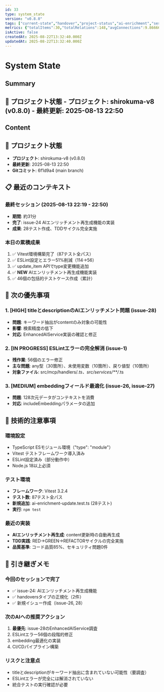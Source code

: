 ```yaml
---
id: 33
type: system_state
version: "v0.8.0"
tags: ["current-state","handover","project-status","ai-enrichment","session-30"]
metrics: {"totalItems":30,"totalRelations":148,"avgConnections":9.866666666666667,"maxConnections":22,"isolatedNodes":0,"timestamp":"2025-08-13T13:54:52.425Z"}
isActive: false
createdAt: 2025-08-22T13:32:40.000Z
updatedAt: 2025-08-22T13:32:40.000Z
---
```


# System State

## Summary

## 📍 プロジェクト状態 - **プロジェクト**: shirokuma-v8 (v0.8.0) - **最終更新**: 2025-08-13 22:50

## Content

## 📍 プロジェクト状態
- **プロジェクト**: shirokuma-v8 (v0.8.0)
- **最終更新**: 2025-08-13 22:50
- **Gitコミット**: 6f1d9a4 (main branch)

## 📋 最近のコンテキスト

### 最終セッション (2025-08-13 22:19 - 22:50)
- **期間**: 約31分
- **完了**: issue-24 AIエンリッチメント再生成機能の実装
- **成果**: 28テスト作成、TDDサイクル完全実施

### 本日の累積成果
1. ✅ Vitest環境構築完了（87テスト全パス）
2. ✅ ESLint設定とエラー51%削減（114→56）
3. ✅ update_item APIでtype変更機能追加
4. ✅ **NEW** AIエンリッチメント再生成機能実装
5. ✅ 46個の包括的テストケース作成（累計）

## 🎯 次の優先事項

### 1. [HIGH] titleとdescriptionのAIエンリッチメント問題 (issue-28)
- **問題**: キーワード抽出がcontentのみ対象の可能性
- **影響**: 検索精度の低下
- **対応**: EnhancedAIService実装の確認と修正

### 2. [IN PROGRESS] ESLintエラーの完全解消 (issue-1)
- **残作業**: 56個のエラー修正
- **主な問題**: any型（30箇所）、未使用変数（10箇所）、戻り値型（10箇所）
- **対象ファイル**: src/mcp/handlers/*.ts、src/services/**/*.ts

### 3. [MEDIUM] embeddingフィールド最適化 (issue-26, issue-27)
- **問題**: 128次元データがコンテキストを消費
- **対応**: includeEmbeddingパラメータの追加

## 🔧 技術的注意事項

### 環境設定
- TypeScript ESモジュール環境（"type": "module"）
- Vitest テストフレームワーク導入済み
- ESLint設定済み（部分動作中）
- Node.js 18以上必須

### テスト環境
- **フレームワーク**: Vitest 3.2.4
- **テスト数**: 87テスト全パス
- **新規追加**: ai-enrichment-update.test.ts (28テスト)
- **実行**: `npm test`

### 最近の実装
- **AIエンリッチメント再生成**: content更新時の自動再生成
- **TDD実践**: RED→GREEN→REFACTORサイクルの完全実施
- **品質基準**: コード品質85%、セキュリティ問題0件

## 📝 引き継ぎメモ

### 今回のセッションで完了
- ✅ issue-24: AIエンリッチメント再生成機能
- ✅ handoversタイプの正規化（2件）
- ✅ 新規イシュー作成（issue-26, 28）

### 次のAIへの推奨アクション
1. **最優先**: issue-28のEnhancedAIService調査
2. ESLintエラー56個の段階的修正
3. embedding最適化の実装
4. CI/CDパイプライン構築

### リスクと注意点
- titleとdescriptionがキーワード抽出に含まれていない可能性（要調査）
- ESLintエラーが完全には解消されていない
- 統合テストの実行確認が必要